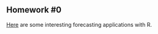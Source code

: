 ## Homework #0
[Here](C:\Users\hserdary\Documents\spring21-hserdary\files\hw0.html) are some interesting forecasting applications with R. 



